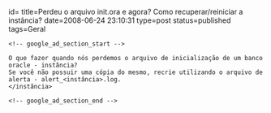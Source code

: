 id=
title=Perdeu o arquivo init.ora e agora? Como recuperar/reiniciar a instância?
date=2008-06-24 23:10:31
type=post
status=published
tags=Geral
~~~~~~
<!-- google_ad_section_start -->

O que fazer quando nós perdemos o arquivo de inicialização de um banco oracle - instância?  
Se você não possuir uma cópia do mesmo, recrie utilizando o arquivo de alerta - alert_<instância>.log.  
</instância>

<!-- google_ad_section_end -->